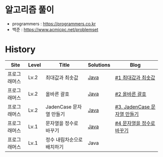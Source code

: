 # 알고리즘 풀이
- programmers : https://programmers.co.kr
- 백준 : https://www.acmicpc.net/problemset

# History
|Site|Level|Title|Solutions|Blog|
|----|-----|------|--------|---------|
|프로그래머스|Lv.2|최대값과 최솟값|[Java](https://github.com/comsuter/algorithm/blob/main/programmers/GetMinMaxString.java)|[#1 최대값과 최솟값](https://devpad.tistory.com/173)|
|프로그래머스|Lv.2|올바른 괄호|[Java](https://github.com/comsuter/algorithm/blob/main/programmers/CorrectParentheses.java)|[#2 올바른 괄호](https://devpad.tistory.com/174)|
|프로그래머스|Lv.2|JadenCase 문자열 만들기|[Java](https://github.com/comsuter/algorithm/blob/main/programmers/JadenCase.java)|[#3. JadenCase 문자열 만들기](https://devpad.tistory.com/176)|
|프로그래머스|Lv.1|문자열을 정수로 바꾸기|[Java](https://github.com/comsuter/algorithm/blob/main/programmers/ConvertStringToInteger.java)|[#4 문자열을 정수로 바꾸기](https://devpad.tistory.com/178)|
|프로그래머스|Lv.1|정수 내림차순으로 배치하기|Java||


